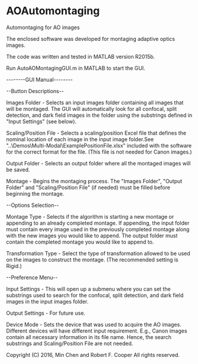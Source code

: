 # AOAutomontaging
Automontaging for AO images

The enclosed software was developed for montaging adaptive optics images. 

The code was written and tested in MATLAB version R2015b.

Run AutoAOMontagingGUI.m in MATLAB to start the GUI.

--------GUI Manual--------

--Button Descriptions--

Images Folder - Selects an input images folder containing all images that will be montaged. The GUI will automatically look for all confocal, split detection, and dark field images in the folder using the substrings defined in "Input Settings" (see below). 

Scaling/Position File - Selects a scaling/position Excel file that defines the nominal location of each image in the input image folder.See "..\Demos\Multi-Modal\ExamplePositionFile.xlsx" included with the software for the correct format for the file. (This file is not needed for Canon images.)

Output Folder - Selects an output folder where all the montaged images will be saved. 

Montage - Begins the montaging process. The "Images Folder", "Output Folder" and "Scaling/Position File" (if needed) must be filled before beginning the montage.  

--Options Selection--

Montage Type - Selects if the algorithm is starting a new montage or appending to an already completed montage. If appending, the input folder must contain every image used in the previously completed montage along with the new images you would like to append. The output folder must contain the completed montage you would like to append to.

Transformation Type - Select the type of transformation allowed to be used on the images to construct the montage. (The recommended setting is Rigid.)

--Preference Menu--

Input Settings - This will open up a submenu where you can set the substrings used to search for the confocal, split detection, and dark field images in the input images folder.

Output Settings - For future use.

Device Mode - Sets the device that was used to acquire the AO images. Different devices will have different input requirement. E.g., Canon images contain all necessary information in its file name. Hence, the search substrings and Scaling/Position File are not needed. 

Copyright (C) 2016, Min Chen and Robert F. Cooper
All rights reserved.

